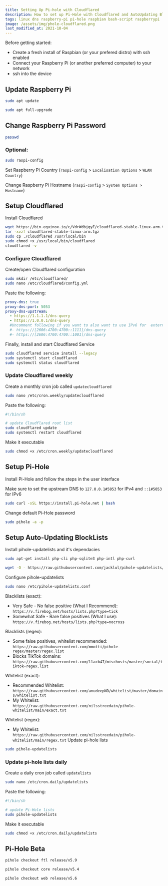 ```yaml
---
title: Setting Up Pi-hole with Cloudflared
description: How to set up Pi-Hole with Cloudflared and AutoUpdating Blocklists
tags: linux dns raspberry-pi pi-hole raspbian bash-script raspberrypi
image: /assets/img/phole-cloudflared.png
last_modified_at: 2021-10-04
---
```

Before getting started:
- Create a fresh install of Raspbian (or your prefered distro) with ssh enabled
- Connect your Raspberry Pi (or another preferred computer) to your network
- ssh into the device

## Update Raspberry Pi
```bash
sudo apt update
```

```bash
sudo apt full-upgrade
```

## Change Raspberry Pi Password
```bash
passwd
```

### Optional:
```bash
sudo raspi-config
```

Set Raspberry Pi Country (`raspi-config` > `Localisation Options` > `WLAN Country`)

Change Raspberry Pi Hostname (`raspi-config` > `System Options > Hostname`)

## Setup Cloudflared
Install Cloudflared
```bash
wget https://bin.equinox.io/c/VdrWdbjqyF/cloudflared-stable-linux-arm.tgz
tar -xvzf cloudflared-stable-linux-arm.tgz
sudo cp ./cloudflared /usr/local/bin
sudo chmod +x /usr/local/bin/cloudflared
cloudflared -v
```

### Configure Cloudflared
Create/open Cloudflared configuration
```bash
sudo mkdir /etc/cloudflared/
sudo nano /etc/cloudflared/config.yml
```

Paste the following:
```yml
proxy-dns: true
proxy-dns-port: 5053
proxy-dns-upstream:
  - https://1.1.1.1/dns-query
  - https://1.0.0.1/dns-query
  #Uncomment following if you want to also want to use IPv6 for  external DOH lookups
  #- https://[2606:4700:4700::1111]/dns-query
  #- https://[2606:4700:4700::1001]/dns-query
```

Finally, install and start Cloudflared Service
```bash
sudo cloudflared service install --legacy
sudo systemctl start cloudflared
sudo systemctl status cloudflared
```

### Update Cloudflared weekly
Create a monthly cron job called `updatecloudflared`
```bash
sudo nano /etc/cron.weekly/updatecloudflared
```

Paste the following:
```bash
#!/bin/sh

# update Cloudflared root list
sudo cloudflared update
sudo systemctl restart cloudflared
```

Make it executable
```bash
sudo chmod +x /etc/cron.weekly/updatecloudflared
```

## Setup Pi-Hole
Install Pi-Hole and follow the steps in the user interface

Make sure to set the upstream DNS to `127.0.0.1#5053` for IPv4 and `::1#5053` for IPv6
```bash
sudo curl -sSL https://install.pi-hole.net | bash
```

Change default Pi-Hole password
```bash
sudo pihole -a -p
```

## Setup Auto-Updating BlockLists
Install pihole-updatelists and it's dependacies
```bash
sudo apt-get install php-cli php-sqlite3 php-intl php-curl
```

```bash
wget -O - https://raw.githubusercontent.com/jacklul/pihole-updatelists/master/install.sh | sudo bash
```

Configure pihole-updatelists
```bash
sudo nano /etc/pihole-updatelists.conf
```

Blacklists (exact):
- Very Safe - No false positive (What I Recommend): `https://v.firebog.net/hosts/lists.php?type=tick`
- Somewhat Safe - Rare false positives (What I use): `https://v.firebog.net/hosts/lists.php?type=nocross`

Blacklists (regex):
- Some false positives, whitelist recommended: `https://raw.githubusercontent.com/mmotti/pihole-regex/master/regex.list`
- Blocks TikTok domains: `https://raw.githubusercontent.com/llacb47/mischosts/master/social/tiktok-regex.list`

Whitelist (exact):
- Recommended Whitelist: `https://raw.githubusercontent.com/anudeepND/whitelist/master/domains/whitelist.txt`
- My Whitelist:
`https://raw.githubusercontent.com/nilsstreedain/pihole-whitelist/main/exact.txt`

Whitelist (regex):
- My Whitelist:
`https://raw.githubusercontent.com/nilsstreedain/pihole-whitelist/main/regex.txt`
Update pi-hole lists

```bash
sudo pihole-updatelists
```

### Update pi-hole lists daily
Create a daily cron job called `updatelists`
```bash
sudo nano /etc/cron.daily/updatelists
```

Paste the following:
```bash
#!/bin/sh

# update Pi-Hole lists
sudo pihole-updatelists
```

Make it executable
```bash
sudo chmod +x /etc/cron.daily/updatelists
```

## Pi-Hole Beta
```bash
pihole checkout ftl release/v5.9
```

```bash
pihole checkout core release/v5.4
```

```bash
pihole checkout web release/v5.6
```

<!-- ### Update pi-hole itself weekly (Not Recommended)

Create a weekly cron job called updatepihole

```bash
sudo nano /etc/cron.weekly/updatepihole
```

Paste the following:

```bash
#!/bin/sh

# update Pi-Hole
pihole -up
```

Make it executable

```bash
sudo chmod +x /etc/cron.weekly/updatepihole
```
-->
